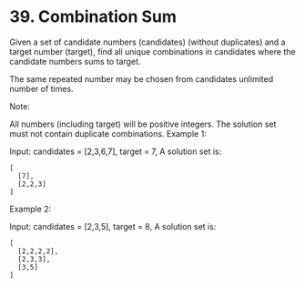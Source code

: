 # 39. Combination Sum
Given a set of candidate numbers (candidates) (without duplicates) and a target number (target), find all unique combinations in candidates where the candidate numbers sums to target.

The same repeated number may be chosen from candidates unlimited number of times.

Note:

All numbers (including target) will be positive integers.
The solution set must not contain duplicate combinations.
Example 1:

Input: candidates = [2,3,6,7], target = 7,
A solution set is:
```
[
  [7],
  [2,2,3]
]
```

Example 2:

Input: candidates = [2,3,5], target = 8,
A solution set is:
```
[
  [2,2,2,2],
  [2,3,3],
  [3,5]
]
```
